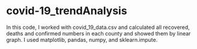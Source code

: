 # covid-19_trendAnalysis
In this code, I worked with covid_19_data.csv and calculated all recovered, deaths and confirmed numbers in each county and showed them by linear graph.
I used matplotlib, pandas, numpy, and sklearn.impute.
